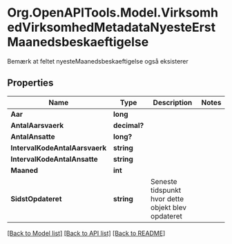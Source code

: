 # Org.OpenAPITools.Model.VirksomhedVirksomhedMetadataNyesteErstMaanedsbeskaeftigelse
Bemærk at feltet nyesteMaanedsbeskaeftigelse også eksisterer 

## Properties

Name | Type | Description | Notes
------------ | ------------- | ------------- | -------------
**Aar** | **long** |  | 
**AntalAarsvaerk** | **decimal?** |  | 
**AntalAnsatte** | **long?** |  | 
**IntervalKodeAntalAarsvaerk** | **string** |  | 
**IntervalKodeAntalAnsatte** | **string** |  | 
**Maaned** | **int** |  | 
**SidstOpdateret** | **string** | Seneste tidspunkt hvor dette objekt blev opdateret  | 

[[Back to Model list]](../README.md#documentation-for-models) [[Back to API list]](../README.md#documentation-for-api-endpoints) [[Back to README]](../README.md)

